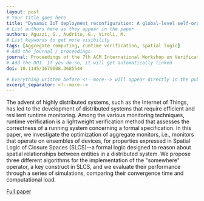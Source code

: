 ```yaml
---
layout: post
# Your title goes here
title: "Dynamic IoT deployment reconfiguration: A global-level self-organisation approach"
# List authors here as they appear in the paper
authors: Aguzzi, G., Audrito, G., Viroli, M.
# List keywords to get more visibility
tags: [Aggregate computing, runtime verification, spatial logic]
# Add the journal / proceedings
journal: Proceedings of the 7th ACM International Workshop on Verification and Monitoring at Runtime Execution, VORTEX 2024
# Add the DOI. If you do so, it will get automatically linked
doi: 10.1145/3679008.3685544

# Everything written before <!--more--> will appear directly in the publications page
excerpt_separator: <!--more-->
---
```


The advent of highly distributed systems, such as the Internet of Things, has led to the development of distributed systems that require efficient and resilient runtime monitoring. Among the various monitoring techniques, runtime verification is a lightweight verification method that assesses the correctness of a running system concerning a formal specification. In this paper, we investigate the optimization of aggregate monitors, i.e., monitors that operate on ensembles of devices, for properties expressed in Spatial Logic of Closure Spaces (SLCS)--a formal logic designed to reason about spatial relationships between entities in a distributed system. We propose three different algorithms for the implementation of the "somewhere" operator, a key construct in SLCS, and we evaluate their performance through a series of simulations, comparing their convergence time and computational load.

[Full paper](https://doi.org/10.1145/3679008.3685544)
